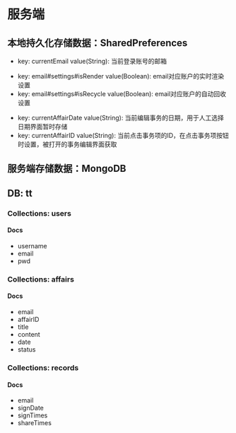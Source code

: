 # 服务端
## 本地持久化存储数据：SharedPreferences
 <!-- * key: email#username value(String): email对应的用户名
 * key: email#pwd value(String): email对应的密码 -->
 * key: currentEmail value(String): 当前登录账号的邮箱
 <!-- * key: email#signDate value(String): email对应的最近打卡日期
 * key: email#signTimes value(Int): email对应的连续打卡次数
 * key: email#delAffairNum value(Int): email对应的删除事务数
 * key: email#socialTimes value(Int): email对应的分享次数 -->
 * key: email#settings#isRender value(Boolean): email对应账户的实时渲染设置
 * key: email#settings#isRecycle value(Boolean): email对应账户的自动回收设置
 <!-- * key: email#affairID=(事件创建时间)#title value(String): email对应账户下标识为affairID的事件标题
 * key: email#affairID=(事件创建时间)#content value(String): email对应账户下标识为affairID的事件内容 xxxxx
 * key: email#affairID=(事件创建时间)#date value(String): email对应账户下标识为affairID的事件日期
 * key: email#affairID=(事件创建时间)#status value(Boolean): email对应账户下标识为affairID的事件是否完成(true 已完成，false 未完成) -->
 <!-- * key: email#affairIDList value(String[]): email对应账户下注册的所有事件affairID(事件创建时间,...) -->
 * key: currentAffairDate value(String): 当前编辑事务的日期，用于人工选择日期界面暂时存储
 * key: currentAffairID value(String): 当前点击事务项的ID，在点击事务项按钮时设置，被打开的事务编辑界面获取

## 服务端存储数据：MongoDB
## DB: tt
### Collections: users
#### Docs
- username
- email
- pwd
### Collections: affairs
#### Docs
- email
- affairID
- title
- content
- date
- status
### Collections: records
#### Docs
- email
- signDate
- signTimes
- shareTimes